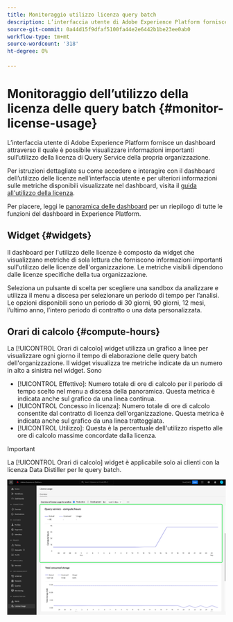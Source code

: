 ```yaml
---
title: Monitoraggio utilizzo licenza query batch
description: L’interfaccia utente di Adobe Experience Platform fornisce un dashboard tramite il quale è possibile visualizzare informazioni importanti sull’utilizzo della licenza di Data Distiller dell’organizzazione.
source-git-commit: 0a44d15f9dfaf5100fa44e2e6442b1be23ee0ab0
workflow-type: tm+mt
source-wordcount: '318'
ht-degree: 0%

---
```


# Monitoraggio dell’utilizzo della licenza delle query batch {#monitor-license-usage}

L’interfaccia utente di Adobe Experience Platform fornisce un dashboard attraverso il quale è possibile visualizzare informazioni importanti sull’utilizzo della licenza di Query Service della propria organizzazione.

Per istruzioni dettagliate su come accedere e interagire con il dashboard dell’utilizzo delle licenze nell’interfaccia utente e per ulteriori informazioni sulle metriche disponibili visualizzate nel dashboard, visita il [guida all&#39;utilizzo della licenza](../../dashboards/guides/license-usage.md).

Per piacere, leggi le [panoramica delle dashboard](../../dashboards/home.md) per un riepilogo di tutte le funzioni del dashboard in Experience Platform.

## Widget {#widgets}

Il dashboard per l&#39;utilizzo delle licenze è composto da widget che visualizzano metriche di sola lettura che forniscono informazioni importanti sull&#39;utilizzo delle licenze dell&#39;organizzazione. Le metriche visibili dipendono dalle licenze specifiche della tua organizzazione.

Seleziona un pulsante di scelta per scegliere una sandbox da analizzare e utilizza il menu a discesa per selezionare un periodo di tempo per l’analisi. Le opzioni disponibili sono un periodo di 30 giorni, 90 giorni, 12 mesi, l’ultimo anno, l’intero periodo di contratto o una data personalizzata.

## Orari di calcolo {#compute-hours}

La [!UICONTROL Orari di calcolo] widget utilizza un grafico a linee per visualizzare ogni giorno il tempo di elaborazione delle query batch dell&#39;organizzazione. Il widget visualizza tre metriche indicate da un numero in alto a sinistra nel widget. Sono

- [!UICONTROL Effettivo]: Numero totale di ore di calcolo per il periodo di tempo scelto nel menu a discesa della panoramica. Questa metrica è indicata anche sul grafico da una linea continua.
- [!UICONTROL Concesso in licenza]: Numero totale di ore di calcolo consentite dal contratto di licenza dell&#39;organizzazione. Questa metrica è indicata anche sul grafico da una linea tratteggiata.
- [!UICONTROL Utilizzo]: Questa è la percentuale dell&#39;utilizzo rispetto alle ore di calcolo massime concordate dalla licenza.

>[!IMPORTANT]
>
>La [!UICONTROL Orari di calcolo] widget è applicabile solo ai clienti con la licenza Data Distiller per le query batch.

![Dashboard di utilizzo della licenza con il widget ore di calcolo evidenziato.](../images/data-distiller/compute-hours.png)
